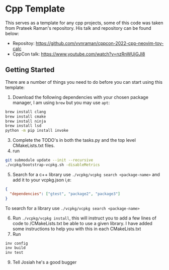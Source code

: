 # Cpp Template

This serves as a template for any cpp projects, some of this code was taken from Prateek Raman's repository.
His talk and repository can be found below:

- Repositoy: https://github.com/vvnraman/cppcon-2022-cpp-neovim-toy-calc
- CppCon talk: https://www.youtube.com/watch?v=nzRnWUjGJl8

## Getting Started

There are a number of things you need to do before you can start using this template:

1. Download the following dependencies with your chosen package manager, I am using `brew` but you may use `apt`:

```sh
brew install clang
brew install cmake
brew install ninja
brew install lsd
python -m pip install invoke
```

3. Complete the TODO's in both the tasks.py and the top level CMakeLists.txt files.
4. run

```sh
git submodule update --init --recursive
./vcpkg/bootstrap-vcpkg.sh -disableMetrics

```

5. Search for a c++ library use `./vcpkg/vcpkg search <package-name>` and add it to your vcpkg.json i,e:

```json
{
  "dependencies": ["gtest", "package2", "package3"]
}
```

To search for a library use `./vcpkg/vcpkg search <package-name>`

6. Run `./vcpkg/vcpkg install`, this will instruct you to add a few lines of code to <module>/CMakeLists.txt be able to use a given library. I have added some instructions to help you with this in each CMakeLists.txt
7. Run

```sh
inv config
inv build
inv test
```

9. Tell Josiah he's a good bugger
